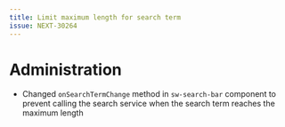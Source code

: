 ```yaml
---
title: Limit maximum length for search term
issue: NEXT-30264
---
```

# Administration
* Changed `onSearchTermChange` method in `sw-search-bar` component to prevent calling the search service when the search term reaches the maximum length
